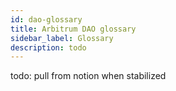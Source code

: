 ```yaml
---
id: dao-glossary
title: Arbitrum DAO glossary
sidebar_label: Glossary
description: todo
---
```


todo: pull from notion when stabilized
